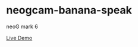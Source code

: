 # neogcam-banana-speak

<p>neoG mark 6</p>
<a target="_blank" href="https://talktominionsword.netlify.app">
                                 Live Demo
                            </a>
